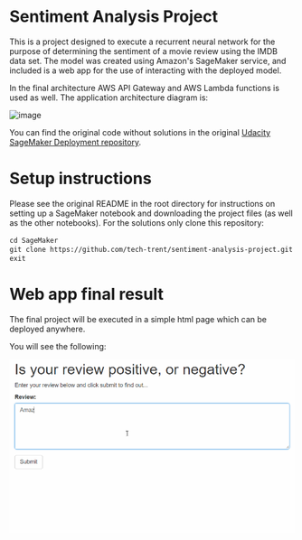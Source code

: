 # Sentiment Analysis Project

This is a project designed to execute a recurrent neural network for the purpose of determining the sentiment of a movie review using the IMDB data set.
The model was created using Amazon's SageMaker service, and included is a web app for the use of interacting with the deployed model.

In the final architecture AWS API Gateway and AWS Lambda functions is used as well. The application architecture diagram is:

![image](https://user-images.githubusercontent.com/77180350/113464014-50fa9b80-93ef-11eb-8bd5-7e228d4acfd1.png)

You can find the original code without solutions in the original [Udacity SageMaker Deployment repository](https://github.com/udacity/sagemaker-deployment).

# Setup instructions

Please see the original README in the root directory for instructions on setting up a SageMaker notebook and downloading the project files (as well as the other notebooks).
For the solutions only clone this repository:

```
cd SageMaker
git clone https://github.com/tech-trent/sentiment-analysis-project.git
exit
```

# Web app final result

The final project will be executed in a simple html page which can be deployed anywhere.

You will see the following:

![Web app example](./webapp.gif) 
